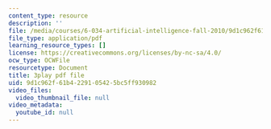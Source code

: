 ```yaml
---
content_type: resource
description: ''
file: /media/courses/6-034-artificial-intelligence-fall-2010/9d1c962f61b4229105425bc5ff930982_XPEJg_6Cg6o.pdf
file_type: application/pdf
learning_resource_types: []
license: https://creativecommons.org/licenses/by-nc-sa/4.0/
ocw_type: OCWFile
resourcetype: Document
title: 3play pdf file
uid: 9d1c962f-61b4-2291-0542-5bc5ff930982
video_files:
  video_thumbnail_file: null
video_metadata:
  youtube_id: null
---
```

